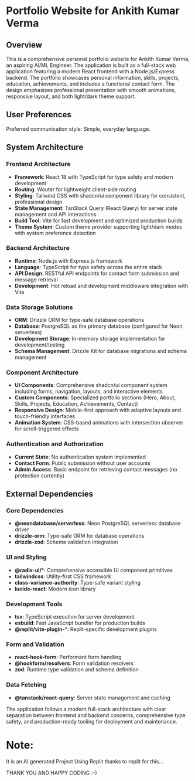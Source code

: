 # Portfolio Website for Ankith Kumar Verma

## Overview

This is a comprehensive personal portfolio website for Ankith Kumar Verma, an aspiring AI/ML Engineer. The application is built as a full-stack web application featuring a modern React frontend with a Node.js/Express backend. The portfolio showcases personal information, skills, projects, education, achievements, and includes a functional contact form. The design emphasizes professional presentation with smooth animations, responsive layout, and both light/dark theme support.

## User Preferences

Preferred communication style: Simple, everyday language.

## System Architecture

### Frontend Architecture
- **Framework**: React 18 with TypeScript for type safety and modern development
- **Routing**: Wouter for lightweight client-side routing
- **Styling**: Tailwind CSS with shadcn/ui component library for consistent, professional design
- **State Management**: TanStack Query (React Query) for server state management and API interactions
- **Build Tool**: Vite for fast development and optimized production builds
- **Theme System**: Custom theme provider supporting light/dark modes with system preference detection

### Backend Architecture
- **Runtime**: Node.js with Express.js framework
- **Language**: TypeScript for type safety across the entire stack
- **API Design**: RESTful API endpoints for contact form submission and message retrieval
- **Development**: Hot reload and development middleware integration with Vite

### Data Storage Solutions
- **ORM**: Drizzle ORM for type-safe database operations
- **Database**: PostgreSQL as the primary database (configured for Neon serverless)
- **Development Storage**: In-memory storage implementation for development/testing
- **Schema Management**: Drizzle Kit for database migrations and schema management

### Component Architecture
- **UI Components**: Comprehensive shadcn/ui component system including forms, navigation, layouts, and interactive elements
- **Custom Components**: Specialized portfolio sections (Hero, About, Skills, Projects, Education, Achievements, Contact)
- **Responsive Design**: Mobile-first approach with adaptive layouts and touch-friendly interfaces
- **Animation System**: CSS-based animations with intersection observer for scroll-triggered effects

### Authentication and Authorization
- **Current State**: No authentication system implemented
- **Contact Form**: Public submission without user accounts
- **Admin Access**: Basic endpoint for retrieving contact messages (no protection currently)

## External Dependencies

### Core Dependencies
- **@neondatabase/serverless**: Neon PostgreSQL serverless database driver
- **drizzle-orm**: Type-safe ORM for database operations
- **drizzle-zod**: Schema validation integration

### UI and Styling
- **@radix-ui/***: Comprehensive accessible UI component primitives
- **tailwindcss**: Utility-first CSS framework
- **class-variance-authority**: Type-safe variant styling
- **lucide-react**: Modern icon library

### Development Tools
- **tsx**: TypeScript execution for server development
- **esbuild**: Fast JavaScript bundler for production builds
- **@replit/vite-plugin-***: Replit-specific development plugins

### Form and Validation
- **react-hook-form**: Performant form handling
- **@hookform/resolvers**: Form validation resolvers
- **zod**: Runtime type validation and schema definition

### Data Fetching
- **@tanstack/react-query**: Server state management and caching

The application follows a modern full-stack architecture with clear separation between frontend and backend concerns, comprehensive type safety, and production-ready tooling for deployment and maintenance.

# Note: 
It is an AI generated Project Using Replit 
thanks to replit for this...

THANK YOU AND HAPPY CODING  :-)

